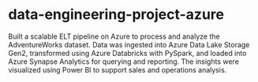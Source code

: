 # data-engineering-project-azure
Built a scalable ELT pipeline on Azure to process and analyze the AdventureWorks dataset. Data was ingested into Azure Data Lake Storage Gen2, transformed using Azure Databricks with PySpark, and loaded into Azure Synapse Analytics for querying and reporting. The insights were visualized using Power BI to support sales and operations analysis.
